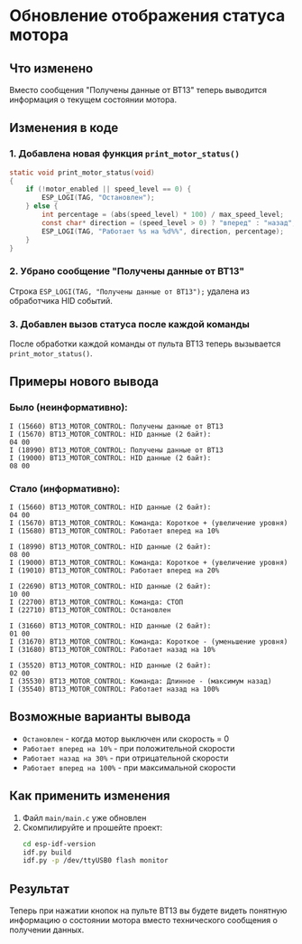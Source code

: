 # Обновление отображения статуса мотора

## Что изменено

Вместо сообщения "Получены данные от BT13" теперь выводится информация о текущем состоянии мотора.

## Изменения в коде

### 1. Добавлена новая функция `print_motor_status()`

```c
static void print_motor_status(void)
{
    if (!motor_enabled || speed_level == 0) {
        ESP_LOGI(TAG, "Остановлен");
    } else {
        int percentage = (abs(speed_level) * 100) / max_speed_level;
        const char* direction = (speed_level > 0) ? "вперед" : "назад";
        ESP_LOGI(TAG, "Работает %s на %d%%", direction, percentage);
    }
}
```

### 2. Убрано сообщение "Получены данные от BT13"

Строка `ESP_LOGI(TAG, "Получены данные от BT13");` удалена из обработчика HID событий.

### 3. Добавлен вызов статуса после каждой команды

После обработки каждой команды от пульта BT13 теперь вызывается `print_motor_status()`.

## Примеры нового вывода

### Было (неинформативно):
```
I (15660) BT13_MOTOR_CONTROL: Получены данные от BT13
I (15670) BT13_MOTOR_CONTROL: HID данные (2 байт):
04 00 
I (18990) BT13_MOTOR_CONTROL: Получены данные от BT13
I (19000) BT13_MOTOR_CONTROL: HID данные (2 байт):
08 00 
```

### Стало (информативно):
```
I (15660) BT13_MOTOR_CONTROL: HID данные (2 байт):
04 00 
I (15670) BT13_MOTOR_CONTROL: Команда: Короткое + (увеличение уровня)
I (15680) BT13_MOTOR_CONTROL: Работает вперед на 10%

I (18990) BT13_MOTOR_CONTROL: HID данные (2 байт):
08 00 
I (19000) BT13_MOTOR_CONTROL: Команда: Короткое + (увеличение уровня)
I (19010) BT13_MOTOR_CONTROL: Работает вперед на 20%

I (22690) BT13_MOTOR_CONTROL: HID данные (2 байт):
10 00 
I (22700) BT13_MOTOR_CONTROL: Команда: СТОП
I (22710) BT13_MOTOR_CONTROL: Остановлен

I (31660) BT13_MOTOR_CONTROL: HID данные (2 байт):
01 00 
I (31670) BT13_MOTOR_CONTROL: Команда: Короткое - (уменьшение уровня)
I (31680) BT13_MOTOR_CONTROL: Работает назад на 10%

I (35520) BT13_MOTOR_CONTROL: HID данные (2 байт):
02 00 
I (35530) BT13_MOTOR_CONTROL: Команда: Длинное - (максимум назад)
I (35540) BT13_MOTOR_CONTROL: Работает назад на 100%
```

## Возможные варианты вывода

- `Остановлен` - когда мотор выключен или скорость = 0
- `Работает вперед на 10%` - при положительной скорости
- `Работает назад на 30%` - при отрицательной скорости
- `Работает вперед на 100%` - при максимальной скорости

## Как применить изменения

1. Файл `main/main.c` уже обновлен
2. Скомпилируйте и прошейте проект:
   ```bash
   cd esp-idf-version
   idf.py build
   idf.py -p /dev/ttyUSB0 flash monitor
   ```

## Результат

Теперь при нажатии кнопок на пульте BT13 вы будете видеть понятную информацию о состоянии мотора вместо технического сообщения о получении данных.